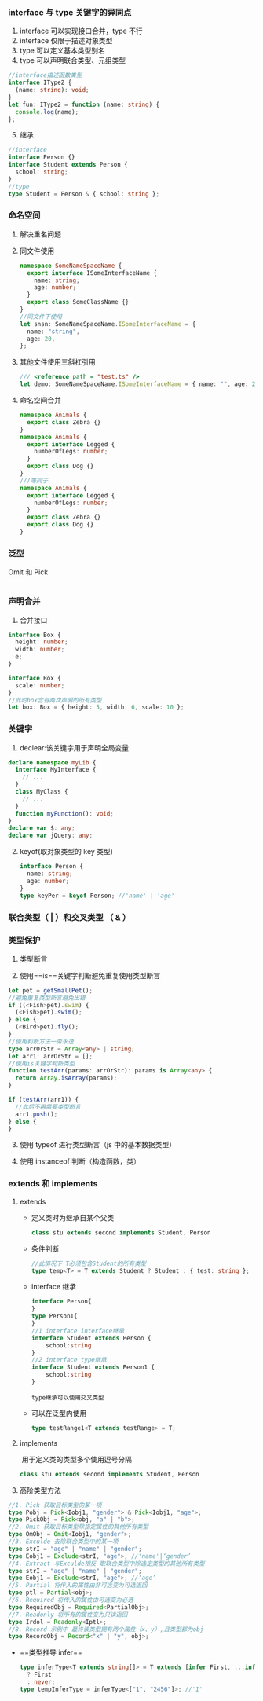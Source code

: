 ### interface 与 type 关键字的异同点

1. interface 可以实现接口合并，type 不行
2. interface 仅限于描述对象类型
3. type 可以定义基本类型别名
4. type 可以声明联合类型、元组类型

```typescript
//interface描述函数类型
interface IType2 {
  (name: string): void;
}
let fun: IType2 = function (name: string) {
  console.log(name);
};
```

5. 继承

```typescript
//interface
interface Person {}
interface Student extends Person {
  school: string;
}
//type
type Student = Person & { school: string };
```

### 命名空间

1. 解决重名问题

2. 同文件使用

   ```typescript
   namespace SomeNameSpaceName {
     export interface ISomeInterfaceName {
       name: string;
       age: number;
     }
     export class SomeClassName {}
   }
   //同文件下使用
   let snsn: SomeNameSpaceName.ISomeInterfaceName = {
     name: "string",
     age: 20,
   };
   ```

3. 其他文件使用三斜杠引用

   ```typescript
   /// <reference path = "test.ts" />
   let demo: SomeNameSpaceName.ISomeInterfaceName = { name: "", age: 20 };
   ```

4. 命名空间合并

   ```typescript
   namespace Animals {
     export class Zebra {}
   }
   namespace Animals {
     export interface Legged {
       numberOfLegs: number;
     }
     export class Dog {}
   }
   ///等同于
   namespace Animals {
     export interface Legged {
       numberOfLegs: number;
     }
     export class Zebra {}
     export class Dog {}
   }
   ```

### 泛型

Omit 和 Pick

```typescript

```

### 声明合并

1. 合并接口

```typescript
interface Box {
  height: number;
  width: number;
  e;
}

interface Box {
  scale: number;
}
//此时box含有两次声明的所有类型
let box: Box = { height: 5, width: 6, scale: 10 };
```

### 关键字

1. declear:该关键字用于声明全局变量

```typescript
declare namespace myLib {
  interface MyInterface {
    // ...
  }
  class MyClass {
    // ...
  }
  function myFunction(): void;
}
declare var $: any;
declare var jQuery: any;
```

2. keyof(取对象类型的 key 类型)

   ```typescript
   interface Person {
     name: string;
     age: number;
   }
   type keyPer = keyof Person; //'name' | 'age'
   ```

### 联合类型（ | ）和交叉类型 （ & ）

### 类型保护

1. 类型断言

2. 使用==is==关键字判断避免重复使用类型断言

```typescript
let pet = getSmallPet();
//避免重复类型断言避免出错
if ((<Fish>pet).swim) {
  (<Fish>pet).swim();
} else {
  (<Bird>pet).fly();
}
//使用判断方法一劳永逸
type arrOrStr = Array<any> | string;
let arr1: arrOrStr = [];
//使用is关键字判断类型
function testArr(params: arrOrStr): params is Array<any> {
  return Array.isArray(params);
}

if (testArr(arr1)) {
  //此后不再需要类型断言
  arr1.push();
} else {
}
```

3. 使用 typeof 进行类型断言（js 中的基本数据类型）

4. 使用 instanceof 判断（构造函数，类）

### extends 和 implements

1. extends

   - 定义类时为继承自某个父类

     ```typescript
     class stu extends second implements Student, Person
     ```

   - 条件判断

     ```typescript
     //此情况下 T必须包含Student的所有类型
     type temp<T> = T extends Student ? Student : { test: string };
     ```

   - interface 继承

     ```typescript
     interface Person{
     }
     type Person1{
     }
     //1 interface interface继承
     interface Student extends Person {
         school:string
     }
     //2 interface type继承
     interface Student extends Person1 {
         school:string
     }
     ```

     `type继承可以使用交叉类型`

   - 可以在泛型内使用

     ```typescript
     type testRange1<T extends testRange> = T;
     ```

2. implements

   ​ 用于定义类的类型多个使用逗号分隔

   ```typescript
   class stu extends second implements Student, Person
   ```

3. 高阶类型方法

```typescript
//1. Pick 获取目标类型的某一项
type Pobj = Pick<Iobj1, "gender"> & Pick<Iobj1, "age">;
type PickObj = Pick<obj, "a" | "b">;
//2. Omit 获取目标类型除指定属性的其他所有类型
type OmObj = Omit<Iobj1, "gender">;
//3. Exculde 去除联合类型中的某一项
type strI = "age" | "name" | "gender";
type Eobj1 = Exclude<strI, "age">; //'name'|‘gender’
//4. Extract 与Exculde相反 取联合类型中除选定类型的其他所有类型
type strI = "age" | "name" | "gender";
type Eobj1 = Exclude<strI, "age">; //‘age’
//5. Partial 将传入的属性由非可选变为可选返回
type ptl = Partial<obj>;
//6. Required 将传入的属性由可选变为必选
type RequiredObj = Required<PartialObj>;
//7. Readonly 将所有的属性变为只读返回
type Irdol = Readonly<Iptl>;
//8. Record 示例中 最终该类型拥有两个属性（x、y）,且类型都为obj
type RecordObj = Record<"x" | "y", obj>;
```

- ==类型推导 infer==

  ```typescript
  type inferType<T extends string[]> = T extends [infer First, ...infer Rest]
    ? First
    : never;
  type tempInferType = inferType<["1", "2456"]>; //'1'
  ```
